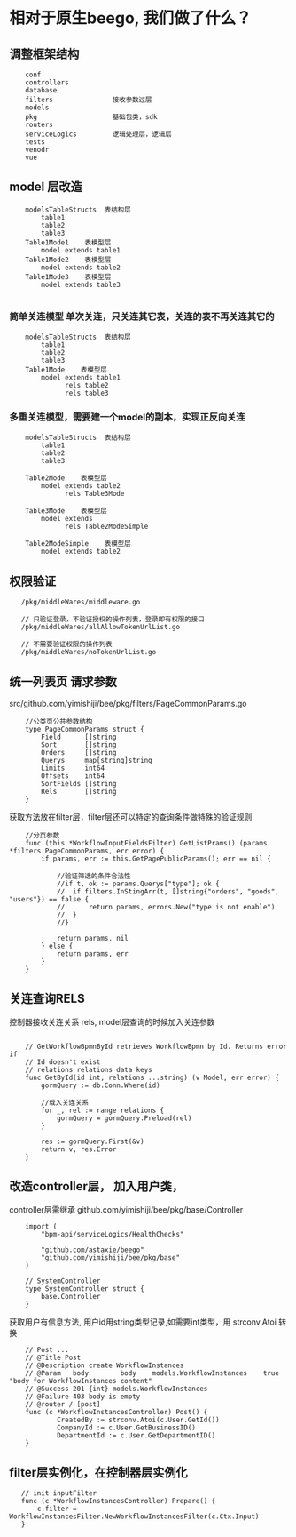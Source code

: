 
相对于原生beego, 我们做了什么？
===

## 调整框架结构

```
    conf                
    controllers           
    database              
    filters               接收参数过层
    models
    pkg                   基础包类，sdk
    routers     
    serviceLogics         逻辑处理层，逻辑层 
    tests
    venodr
    vue
```


## model 层改造

```$xslt
    modelsTableStructs  表结构层
        table1  
        table2
        table3
    Table1Mode1    表模型层
        model extends table1
    Table1Mode2    表模型层
        model extends table2
    Table1Mode3    表模型层
        model extends table3
    
```

### 简单关连模型 单次关连，只关连其它表，关连的表不再关连其它的

```$xslt
    modelsTableStructs  表结构层
        table1  
        table2
        table3
    Table1Mode    表模型层
        model extends table1
              rels table2
              rels table3
```

### 多重关连模型，需要建一个model的副本，实现正反向关连

```$xslt
    modelsTableStructs  表结构层
        table1  
        table2
        table3
      
    Table2Mode    表模型层
        model extends table2
              rels Table3Mode
              
    Table3Mode    表模型层
        model extends 
              rels Table2ModeSimple
              
    Table2ModeSimple    表模型层
        model extends table2
```


## 权限验证
```$xslt
   /pkg/middleWares/middleware.go 
   
   // 只验证登录，不验证授权的操作列表，登录即有权限的接口
   /pkg/middleWares/allAllowTokenUrlList.go
   
   // 不需要验证权限的操作列表
   /pkg/middleWares/noTokenUrlList.go
```


## 统一列表页 请求参数

src/github.com/yimishiji/bee/pkg/filters/PageCommonParams.go
```
    //公类页公共参数结构
    type PageCommonParams struct {
        Field      []string
        Sort       []string
        Orders     []string
        Querys     map[string]string
        Limits     int64
        Offsets    int64
        SortFields []string
        Rels       []string
    }
```
获取方法放在filter层，filter层还可以特定的查询条件做特殊的验证规则

```$xslt
    //分页参数
    func (this *WorkflowInputFieldsFilter) GetListPrams() (params *filters.PageCommonParams, err error) {
        if params, err := this.GetPagePublicParams(); err == nil {
    
            //验证筛选的条件合法性
            //if t, ok := params.Querys["type"]; ok {
            //	if filters.InStingArr(t, []string{"orders", "goods", "users"}) == false {
            //		return params, errors.New("type is not enable")
            //	}
            //}
    
            return params, nil
        } else {
            return params, err
        }
    }
```



## 关连查询RELS
控制器接收关连关系 rels,  model层查询的时候加入关连参数
```$xslt

    // GetWorkflowBpmnById retrieves WorkflowBpmn by Id. Returns error if
    // Id doesn't exist
    // relations relations data keys
    func GetById(id int, relations ...string) (v Model, err error) {
        gormQuery := db.Conn.Where(id)
    
        //载入关连关系
        for _, rel := range relations {
            gormQuery = gormQuery.Preload(rel)
        }
    
        res := gormQuery.First(&v)
        return v, res.Error
    }

```


## 改造controller层， 加入用户类， 
controller层需继承 github.com/yimishiji/bee/pkg/base/Controller
```$xslt
    import (
        "bpm-api/serviceLogics/HealthChecks"
    
        "github.com/astaxie/beego"
        "github.com/yimishiji/bee/pkg/base"
    )
    
    // SystemController
    type SystemController struct {
        base.Controller
    }
```

获取用户有信息方法, 用户id用string类型记录,如需要int类型，用 strconv.Atoi 转换
```$xslt
    // Post ...
    // @Title Post
    // @Description create WorkflowInstances
    // @Param	body		body 	models.WorkflowInstances	true		"body for WorkflowInstances content"
    // @Success 201 {int} models.WorkflowInstances
    // @Failure 403 body is empty
    // @router / [post]
    func (c *WorkflowInstancesController) Post() {
            CreatedBy := strconv.Atoi(c.User.GetId())
            CompanyId := c.User.GetBusinessID()
            DepartmentId := c.User.GetDepartmentID()
    }
```


 ## filter层实例化，在控制器层实例化
 
 ```$xslt
    // init inputFilter
    func (c *WorkflowInstancesController) Prepare() {
        c.filter = WorkflowInstancesFilter.NewWorkflowInstancesFilter(c.Ctx.Input)
    }
```